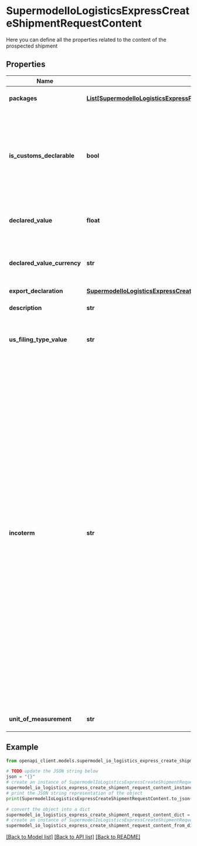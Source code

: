 # SupermodelIoLogisticsExpressCreateShipmentRequestContent

Here you can define all the properties related to the content of the prospected shipment

## Properties

Name | Type | Description | Notes
------------ | ------------- | ------------- | -------------
**packages** | [**List[SupermodelIoLogisticsExpressPackage]**](SupermodelIoLogisticsExpressPackage.md) | Here you can define properties per package | 
**is_customs_declarable** | **bool** | For customs purposes please advise if your shipment is dutiable (true) or non dutiable (false).Note:If the shipment is dutiable, exportDeclaration element must be provided. | 
**declared_value** | **float** | For customs purposes please advise on declared value of the shipment | [optional] 
**declared_value_currency** | **str** | For customs purposes please advise on declared value currency code of the shipment | [optional] 
**export_declaration** | [**SupermodelIoLogisticsExpressCreateShipmentRequestContentExportDeclaration**](SupermodelIoLogisticsExpressCreateShipmentRequestContentExportDeclaration.md) |  | [optional] 
**description** | **str** | Please enter description of your shipment | 
**us_filing_type_value** | **str** | This is used for the US AES4, FTR and ITN numbers to be printed on the Transport Label | [optional] 
**incoterm** | **str** | The Incoterms rules are a globally-recognized set of standards, used worldwide in international and domestic contracts for the delivery of goods, illustrating responsibilities between buyer and seller for costs and risk, as well as cargo insurance.&lt;BR&gt;          EXW ExWorks&lt;BR&gt;          FCA Free Carrier&lt;BR&gt;          CPT Carriage Paid To&lt;BR&gt;          CIP Carriage and Insurance Paid To&lt;BR&gt;          DPU Delivered at Place Unloaded&lt;BR&gt;          DAP Delivered at Place&lt;BR&gt;          DDP Delivered Duty Paid&lt;BR&gt;          FAS Free Alongside Ship&lt;BR&gt;          FOB Free on Board&lt;BR&gt;          CFR Cost and Freight&lt;BR&gt;          CIF Cost, Insurance and Freight&lt;BR&gt;          DAF Delivered at Frontier&lt;BR&gt;          DAT Delivered at Terminal&lt;BR&gt;          DDU Delivered Duty Unpaid&lt;BR&gt;          DEQ Delivery ex Quay&lt;BR&gt;          DES Delivered ex Ship | 
**unit_of_measurement** | **str** | Please enter Unit of measurement - metric,imperial | 

## Example

```python
from openapi_client.models.supermodel_io_logistics_express_create_shipment_request_content import SupermodelIoLogisticsExpressCreateShipmentRequestContent

# TODO update the JSON string below
json = "{}"
# create an instance of SupermodelIoLogisticsExpressCreateShipmentRequestContent from a JSON string
supermodel_io_logistics_express_create_shipment_request_content_instance = SupermodelIoLogisticsExpressCreateShipmentRequestContent.from_json(json)
# print the JSON string representation of the object
print(SupermodelIoLogisticsExpressCreateShipmentRequestContent.to_json())

# convert the object into a dict
supermodel_io_logistics_express_create_shipment_request_content_dict = supermodel_io_logistics_express_create_shipment_request_content_instance.to_dict()
# create an instance of SupermodelIoLogisticsExpressCreateShipmentRequestContent from a dict
supermodel_io_logistics_express_create_shipment_request_content_from_dict = SupermodelIoLogisticsExpressCreateShipmentRequestContent.from_dict(supermodel_io_logistics_express_create_shipment_request_content_dict)
```
[[Back to Model list]](../README.md#documentation-for-models) [[Back to API list]](../README.md#documentation-for-api-endpoints) [[Back to README]](../README.md)


